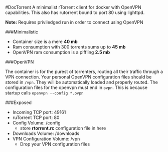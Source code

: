 #DocTorrent
A minimalist rTorrent client for docker with OpenVPN capabilities. This also has rutorrent bound to port 80 using lighttpd.

**Note:** Requires priviledged run in order to connect using OpenVPN

###Minimalistic

* Container size is a mere **40 mb**
* Ram consumption with 300 torrents sums up to **45 mb**
* OpenVPN ram consumption is a piffling **2.5 mb**


###OpenVPN

The container is for the purest of torrenters, routing all their traffic through a VPN connection. Your personal OpenVPN configuration files should be stored in `/vpn`. They will be automatically loaded and properly routed. The configuration files for the openvpn must end in `ovpn`. This is because startup calls `openvpn --config *.ovpn`

###Exposed
* Incoming TCP port: 49161
* ruTorrent TCP port: 80
* Config Volume: /config
  * store **rtorrent.rc** configuration file in here
* Downloads Volume: /downloads
* VPN Configuration Volume: /vpn
  * Drop your VPN configuration files
